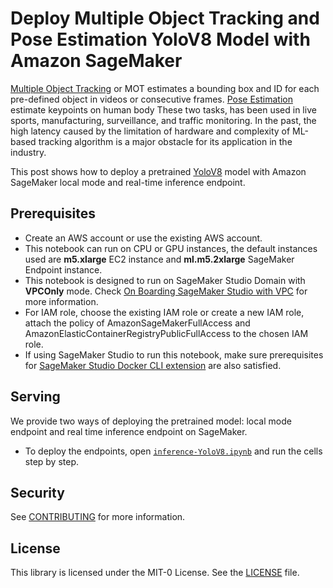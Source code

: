 # Deploy Multiple Object Tracking and Pose Estimation YoloV8 Model with Amazon SageMaker


[Multiple Object Tracking](https://motchallenge.net/) or MOT estimates a bounding box and ID for each pre-defined object in videos or consecutive frames. [Pose Estimation](https://en.wikipedia.org/wiki/Pose_(computer_vision)) estimate keypoints on human body These two tasks, has been used in live sports, manufacturing, surveillance, and traffic monitoring. In the past, the high latency caused by the limitation of hardware and complexity of ML-based tracking algorithm is a major obstacle for its application in the industry.

This post shows how to deploy a pretrained [YoloV8](https://docs.ultralytics.com/) model with Amazon SageMaker local mode and real-time inference endpoint.

## Prerequisites
- Create an AWS account or use the existing AWS account.
- This notebook can run on CPU or GPU instances, the default instances used are **m5.xlarge** EC2 instance and **ml.m5.2xlarge** SageMaker Endpoint instance.
- This notebook is designed to run on SageMaker Studio Domain with **VPCOnly** mode. Check [On Boarding SageMaker Studio with VPC](https://docs.aws.amazon.com/sagemaker/latest/dg/onboard-vpc.html) for more information.
- For IAM role, choose the existing IAM role or create a new IAM role, attach the policy of AmazonSageMakerFullAccess and AmazonElasticContainerRegistryPublicFullAccess to the chosen IAM role. 
- If using SageMaker Studio to run this notebook, make sure prerequisites for [SageMaker Studio Docker CLI extension](https://github.com/aws-samples/sagemaker-studio-docker-cli-extension#prerequsites) are also satisfied.

## Serving

We provide two ways of deploying the pretrained model: local mode endpoint and real time inference endpoint on SageMaker.
- To deploy the endpoints, open [`inference-YoloV8.ipynb`](inference-YoloV8.ipynb) and run the cells step by step.

## Security

See [CONTRIBUTING](CONTRIBUTING.md#security-issue-notifications) for more information.

## License

This library is licensed under the MIT-0 License. See the [LICENSE](LICENSE) file.
